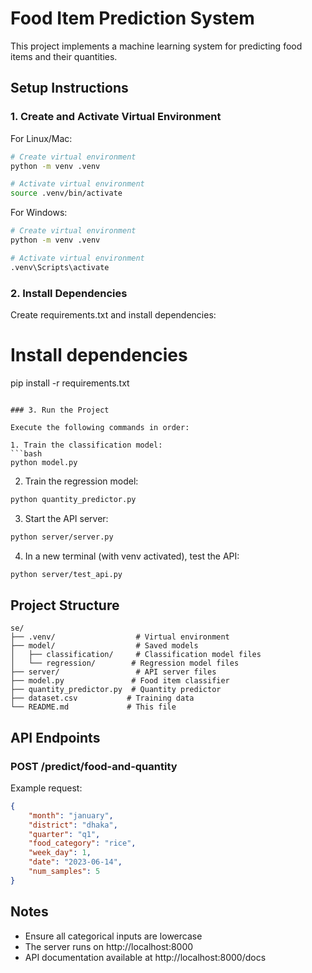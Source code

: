 # Food Item Prediction System

This project implements a machine learning system for predicting food items and their quantities.

## Setup Instructions

### 1. Create and Activate Virtual Environment

For Linux/Mac:
```bash
# Create virtual environment
python -m venv .venv

# Activate virtual environment
source .venv/bin/activate
```

For Windows:
```bash
# Create virtual environment
python -m venv .venv

# Activate virtual environment
.venv\Scripts\activate
```

### 2. Install Dependencies

Create requirements.txt and install dependencies:

# Install dependencies
pip install -r requirements.txt
```

### 3. Run the Project

Execute the following commands in order:

1. Train the classification model:
```bash
python model.py
```

2. Train the regression model:
```bash
python quantity_predictor.py
```

3. Start the API server:
```bash
python server/server.py
```

4. In a new terminal (with venv activated), test the API:
```bash
python server/test_api.py
```

## Project Structure

```
se/
├── .venv/                  # Virtual environment
├── model/                  # Saved models
│   ├── classification/     # Classification model files
│   └── regression/        # Regression model files
├── server/                 # API server files
├── model.py               # Food item classifier
├── quantity_predictor.py  # Quantity predictor
├── dataset.csv           # Training data
└── README.md             # This file
```

## API Endpoints

### POST /predict/food-and-quantity

Example request:
```json
{
    "month": "january",
    "district": "dhaka",
    "quarter": "q1",
    "food_category": "rice",
    "week_day": 1,
    "date": "2023-06-14",
    "num_samples": 5
}
```

## Notes

- Ensure all categorical inputs are lowercase
- The server runs on http://localhost:8000
- API documentation available at http://localhost:8000/docs
